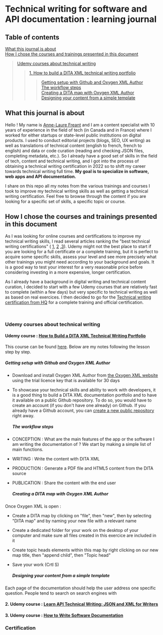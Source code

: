 # Technical writing for software and API documentation : learning journal

## Table of contents

[What this journal is about](#What-this-journal-is-about)</br>
[How I chose the courses and trainings presented in this document](How-I-chose-the-courses-presented-in-this-document)</br>
> [Udemy courses about technical writing](#Udemy-courses-about-technical-writing)</br>
>> [1. How to build a DITA XML technical writing portfolio](#How-to-build-a-DITA-XML-technical-writing-portfolio)</br>
>>> [Getting setup with Github and Oxygen XML Author](#Getting-setup-with-Github-and-Oxygen-XML-Author)</br>
>>> [The workflow steps](#The-workflow-steps)</br>
>>> [Creating a DITA map with Oxygen XML Author](Creating-a-DITA-map-with-Oxygen-XML-Author)</br>
>>> [Designing your content from a simple template](Designing-your-content-from-a-simple-template)</br>

## What this journal is about

Hello ! My name is [Anne-Laure Freant](https://www.linkedin.com/in/annelaurefreant/) and I am a content specialist with 10 years of experience in the field of tech 
(in Canada and in France) where I worked for either startups or state-level public institutions on digital products. I used to conduct editorial projects (blogs, SEO, UX writing) as well as translations of technical content (english to french, french to english) and data or code curation (reading and checking JSON files, completing metadata, etc.). So I already have a good set of skills in the field of tech, content and technical writing, and I got into the process of obtaining a technical writing certification in 2022 so to shift my career towards technical writing full time. 
**My goal is to specialize in software, web apps and API documentation.**

I share on this repo all my notes from the various trainings and courses I took to improve my technical writing skills as well as getting a technical writing certification. Feel free to browse through the content if you are looking for a specific set of skills, a specific topic or course.

## How I chose the courses and trainings presented in this document

As I was looking for online courses and certifications to improve my technical writing skills, I read several articles ranking the "best technical writing certifications" ( [1](https://www.squibler.io/blog/technical-writing-certification/), [2](https://productmanagerhq.com/technical-writing-certification/) ,[3](https://www.thecareerproject.org/blog/best-technical-writing-courses/)). Udemy might not the best place to start if you are looking for a full certificate or a complete training, but it is perfect to acquire some specific skills, assess your level and see more precisely what other trainings you might need according to your background and goals. It is a good way to test your interest for a very reasonable price before considering investing in a more expensive, longer certification.

As I already have a background in digital writing and technical content curation, I decided to start with a few Udemy courses that are relatively fast to complete (within a few days) but very specific to technical writing as well as based on real exercices. I then decided to go for the [Technical writing certification from HQ](https://technicalwriterhq.com/technical-writing-certification/) for a complete training and official certification.

</br>

### Udemy courses about technical writing

#### Udemy course : [How to Build a DITA XML Technical Writing Portfolio](https://www.udemy.com/course/how-to-build-a-dita-xml-technical-writing-portfolio)

This course can be found [here](https://www.udemy.com/course/how-to-build-a-dita-xml-technical-writing-portfolio).
Below are my notes following the lesson step by step.

   ##### Getting setup with Github and Oxygen XML Author

- Download and install Oxygen XML Author from [the Oxygen XML website](https://www.oxygenxml.com/xml_author/download_oxygenxml_author.html) using the trial licence key that is available for 30 days
- To showcase your technical skills and ability to work with developers, it is a good thing to build a DITA XML documentation portfolio and to have it available on a public Github repository. To do so,  you would have to create an account (if you don't have one already) on Github. If you already have a Github account, you can  [create a new public repository](https://docs.github.com/en/repositories/creating-and-managing-repositories/creating-a-new-repository) right away.

  ##### The workflow steps

- CONCEPTION : What are the main features of the app or the software I am writing the documentation of ? We start by making a simple list of main functions.
- WRITING : Write the content with DITA XML
- PRODUCTION : Generate a PDF file and HTML5 content from the DITA source
- PUBLICATION : Share the content with the end user

  ##### Creating a DITA map with Oxygen XML Author

Once Oxygen XML is open :
- Create a DITA map by clicking on "file", then "new", then by selecting "DITA map" and by naming your new file with a relevant name
- Create a dedicated folder for your work on the desktop of your computer and make sure all files created in this exercice are included in it
- Create  topic heads elements within this map by right clicking on our new map title, then "append child", then "Topic head"
- Save your work (Crtl S)

  ##### Designing your content from a simple template

Each page of the documentation should help the user address one specific question. People tend to search on search engines with 

#### 2. Udemy course : [Learn API Technical Writing: JSON and XML for Writers](https://www.udemy.com/course/api-documentation-1-json-and-xml/)

#### 3. Udemy course : [How to Write Software Documentation](https://www.udemy.com/course/start-your-career-as-user-assistance-develope)

### Certification
